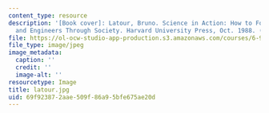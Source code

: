 ```yaml
---
content_type: resource
description: '[Book cover]: Latour, Bruno. Science in Action: How to Follow Scientists
  and Engineers Through Society. Harvard University Press, Oct. 1988. (Reprint edition)'
file: https://ol-ocw-studio-app-production.s3.amazonaws.com/courses/6-933j-the-structure-of-engineering-revolutions-fall-2001/69f923872aae509f86a95bfe675ae20d_latour.jpg
file_type: image/jpeg
image_metadata:
  caption: ''
  credit: ''
  image-alt: ''
resourcetype: Image
title: latour.jpg
uid: 69f92387-2aae-509f-86a9-5bfe675ae20d
---
```

